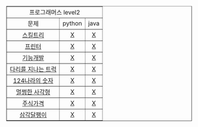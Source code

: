 <!DOCTYPE html>
<html lang="en">
<head>
    <meta charset="UTF-8">
</head>
<body>
    <table border ='1' align="center">
        <tr>
            <td colspan="3" align="center">프로그래머스 level2</td>
        </tr>
        <tr align="center">
            <td>문제</td>
            <td>python</td>
            <td>java</td>
        </tr>
        <tr align="center">
            <td><a href="#">스킬트리</a></td>
            <td><a href="#">X</a></td>
            <td><a href="#">X</a></td>
        </tr>
        <tr align="center">
            <td><a href="#">프린터</a></td>
            <td><a href="#">X</a></td>
            <td><a href="#">X</a></td>
        </tr>
        <tr align="center">
            <td><a href="#">기능개발</a></td>
            <td><a href="#">X</a></td>
            <td><a href="#">X</a></td>
        </tr>
        <tr align="center">
            <td><a href="#">다리를 지나는 트럭</a></td>
            <td><a href="#">X</a></td>
            <td><a href="#">X</a></td>
        </tr>
        <tr align="center">
            <td><a href="#">124나라의 숫자</a></td>
            <td><a href="#">X</a></td>
            <td><a href="#">X</a></td>
        </tr>
        <tr align="center">
            <td><a href="#">멀쩡한 사각형</a></td>
            <td><a href="#">X</a></td>
            <td><a href="#">X</a></td>
        </tr>
        <tr align="center">
            <td><a href="#">주식가격</a></td>
            <td><a href="#">X</a></td>
            <td><a href="#">X</a></td>
        </tr>
        <tr align="center">
            <td><a href="#">삼각달팽이</a></td>
            <td><a href="#">X</a></td>
            <td><a href="#">X</a></td>
        </tr>
    </table>
</body>
</html>
